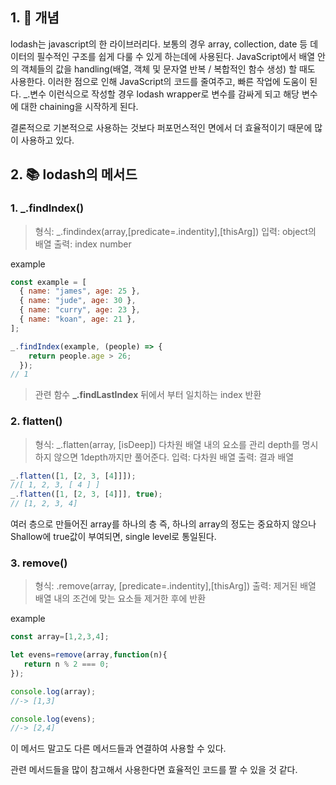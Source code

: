 ## 1. 📖 개념

lodash는 javascript의 한 라이브러리다.
보통의 경우 array, collection, date 등 데이터의 필수적인 구조를 쉽게 다룰 수 있게 하는데에 사용된다. 
JavaScript에서 배열 안의 객체들의 값을 handling(배열, 객체 및 문자열 반복 / 복합적인 함수 생성) 할 때도 사용한다.
이러한 점으로 인해 JavaScript의 코드를 줄여주고, 빠른 작업에 도움이 된다.
\_.변수 이런식으로 작성할 경우 lodash wrapper로 변수를 감싸게 되고 해당 변수에 대한 chaining을 시작하게 된다.

결론적으로 기본적으로 사용하는 것보다 퍼포먼스적인 면에서 더 효율적이기 때문에 많이 사용하고 있다.


## 2. 📚 lodash의 메서드

### 1. _.findIndex()

> 형식: _.findindex(array,[predicate=.indentity],[thisArg])
입력: object의 배열
출력: index number

example
```js
const example = [
  { name: "james", age: 25 },
  { name: "jude", age: 30 },
  { name: "curry", age: 23 },
  { name: "koan", age: 21 },
];

_.findIndex(example, (people) => {
    return people.age > 26;
  });
// 1
```

> 관련 함수
**_.findLastIndex** 뒤에서 부터 일치하는 index 반환

### 2. flatten()

> 형식: _.flatten(array, [isDeep])
다차원 배열 내의 요소를 관리
depth를 명시하지 않으면 1depth까지만 풀어준다.
입력: 다차원 배열
출력: 결과 배열

```js
_.flatten([1, [2, 3, [4]]]);
//[ 1, 2, 3, [ 4 ] ]
_.flatten([1, [2, 3, [4]]], true);
// [1, 2, 3, 4]
```

여러 층으로 만들어진 array를 하나의 층 즉, 하나의 array의 정도는 중요하지 않으나 Shallow에 true값이 부여되면, single level로 통일된다.

### 3. remove()

> 형식: .remove(array, [predicate=.indentity],[thisArg])
출력: 제거된 배열
배열 내의 조건에 맞는 요소들 제거한 후에 반환

example
```js
const array=[1,2,3,4];

let evens=remove(array,function(n){
   return n % 2 === 0;
});

console.log(array);
//-> [1,3]

console.log(evens);
//-> [2,4]
```

이 메서드 말고도 다른 메서드들과 연결하여 사용할 수 있다.

관련 메서드들을 많이 참고해서 사용한다면 효율적인 코드를 짤 수 있을 것 같다.